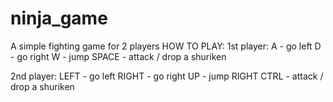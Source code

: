 # ninja_game
A simple fighting game for 2 players
HOW TO PLAY:
1st player:
A - go left
D - go right
W - jump
SPACE - attack / drop a shuriken

2nd player:
LEFT - go left
RIGHT - go right
UP - jump
RIGHT CTRL - attack / drop a shuriken

